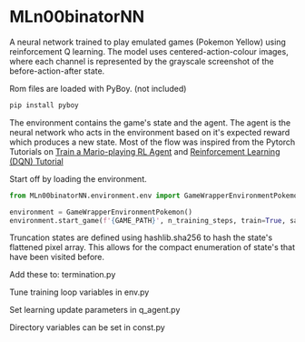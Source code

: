 # MLn00binatorNN
A neural network trained to play emulated games (Pokemon Yellow) using reinforcement Q learning.
The model uses centered-action-colour images, where each channel is represented by the grayscale screenshot of the before-action-after state.

Rom files are loaded with PyBoy. (not included)

```python
pip install pyboy
```

The environment contains the game's state and the agent.
The agent is the neural network who acts in the environment based on it's expected reward which produces a new state.
Most of the flow was inspired from the Pytorch Tutorials on [Train a Mario-playing RL Agent](https://pytorch.org/tutorials/intermediate/mario_rl_tutorial.html) and [Reinforcement Learning (DQN) Tutorial](https://pytorch.org/tutorials/intermediate/reinforcement_q_learning.html)

Start off by loading the environment.

```python
from MLn00binatorNN.environment.env import GameWrapperEnvironmentPokemon

environment = GameWrapperEnvironmentPokemon()
environment.start_game(f'{GAME_PATH}', n_training_steps, train=True, save_frames=False)
```    

Truncation states are defined using hashlib.sha256 to hash the state's flattened pixel array.
This allows for the compact enumeration of state's that have been visited before.

Add these to: termination.py 

Tune training loop variables in env.py 

Set learning update parameters in q_agent.py 

Directory variables can be set in const.py

